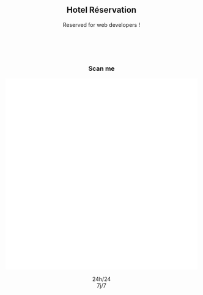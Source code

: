 <!DOCTYPE html>
<html lang="fr">
    <head>
		<meta charset="utf-8">
		<meta name="viewport" content="width=device-width, initial-scale=1.0">
		<link rel="stylesheet" type="text/css" href="style.css">
		<title>index.html</title>
        <link rel="preconnect" href="https://fonts.googleapis.com">
        <link rel="preconnect" href="https://fonts.gstatic.com" crossorigin>
        <link href="https://fonts.googleapis.com/css2?family=Jost:ital,wght@0,100..900;1,100..900&display=swap" rel="stylesheet">
	</head>
    <body>
        <main>
            <center>
                <section> 
                    <header class="header">
                            <h1>Hotel Réservation</h1>
                            <p>Reserved for web developers !</p>
                    </header>  
                            <br>                                                                                                                                 
                    <article class="titre1">                                         
                            <h1>Scan me</h1>                        
                    </article>
                    <article>
                        <img alt="qrcode" src="Framecodeqr.svg" width="900" height="500" />
                        <p class="horaire">24h/24 <br> 7j/7</p>
                    </article>
                </section>
            </center>
        </main>
    </body>
</html>
